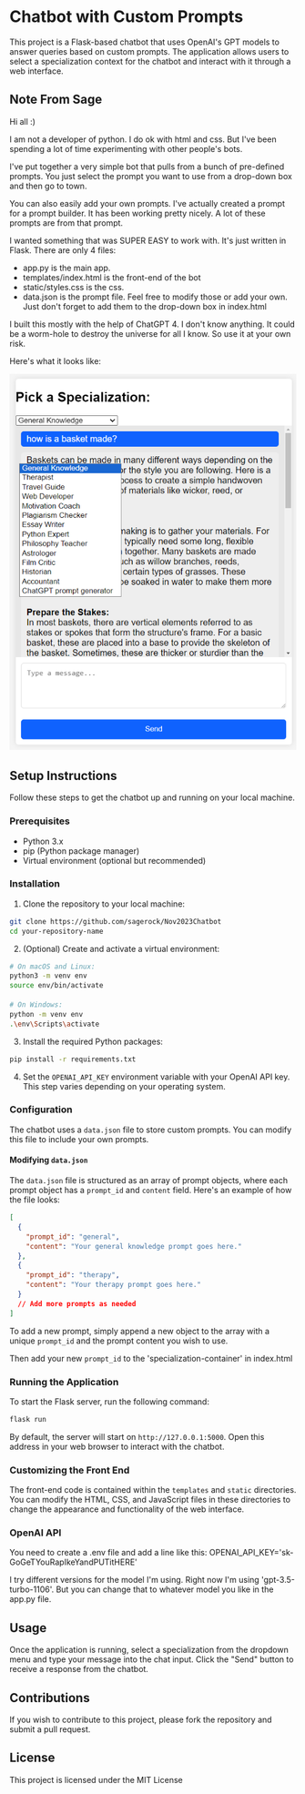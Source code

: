 
# Chatbot with Custom Prompts

This project is a Flask-based chatbot that uses OpenAI's GPT models to answer queries based on custom prompts. The application allows users to select a specialization context for the chatbot and interact with it through a web interface.

## Note From Sage
Hi all :)

I am not a developer of python. I do ok with html and css. But I've been spending a lot of time experimenting with other people's bots.

I've put together a very simple bot that pulls from a bunch of pre-defined prompts. You just select the prompt you want to use from a drop-down box and then go to town.

You can also easily add your own prompts. I've actually created a prompt for a prompt builder. It has been working pretty nicely. A lot of these prompts are from that prompt.

I wanted something that was SUPER EASY to work with. It's just written in Flask. There are only 4 files:
- app.py is the main app.
- templates/index.html is the front-end of the bot
- static/styles.css is the css.
- data.json is the prompt file. Feel free to modify those or add your own. Just don't forget to add them to the drop-down box in index.html

I built this mostly with the help of ChatGPT 4. I don't know anything. It could be a worm-hole to destroy the universe for all I know. So use it at your own risk.

Here's what it looks like:


![Chatbot Image](./images/bot-screenshot.png "Chatbot")

## Setup Instructions

Follow these steps to get the chatbot up and running on your local machine.

### Prerequisites

- Python 3.x
- pip (Python package manager)
- Virtual environment (optional but recommended)

### Installation

1. Clone the repository to your local machine:

```bash
git clone https://github.com/sagerock/Nov2023Chatbot
cd your-repository-name
```

2. (Optional) Create and activate a virtual environment:

```bash
# On macOS and Linux:
python3 -m venv env
source env/bin/activate

# On Windows:
python -m venv env
.\env\Scripts\activate
```

3. Install the required Python packages:

```bash
pip install -r requirements.txt
```

4. Set the `OPENAI_API_KEY` environment variable with your OpenAI API key. This step varies depending on your operating system.

### Configuration

The chatbot uses a `data.json` file to store custom prompts. You can modify this file to include your own prompts.

#### Modifying `data.json`

The `data.json` file is structured as an array of prompt objects, where each prompt object has a `prompt_id` and `content` field. Here's an example of how the file looks:

```json
[
  {
    "prompt_id": "general",
    "content": "Your general knowledge prompt goes here."
  },
  {
    "prompt_id": "therapy",
    "content": "Your therapy prompt goes here."
  }
  // Add more prompts as needed
]
```

To add a new prompt, simply append a new object to the array with a unique `prompt_id` and the prompt content you wish to use.

Then add your new `prompt_id` to the 'specialization-container' in index.html

### Running the Application

To start the Flask server, run the following command:

```bash
flask run
```

By default, the server will start on `http://127.0.0.1:5000`. Open this address in your web browser to interact with the chatbot.

### Customizing the Front End

The front-end code is contained within the `templates` and `static` directories. You can modify the HTML, CSS, and JavaScript files in these directories to change the appearance and functionality of the web interface.

### OpenAI API

You need to create a .env file and add a line like this:
OPENAI_API_KEY='sk-GoGeTYouRapIkeYandPUTitHERE'

I try different versions for the model I'm using. Right now I'm using 'gpt-3.5-turbo-1106'. But you can change that to whatever model you like in the app.py file.

## Usage

Once the application is running, select a specialization from the dropdown menu and type your message into the chat input. Click the "Send" button to receive a response from the chatbot.

## Contributions

If you wish to contribute to this project, please fork the repository and submit a pull request.

## License

This project is licensed under the MIT License

